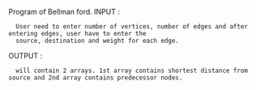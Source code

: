 Program of Bellman ford. 
INPUT : 

      User need to enter number of vertices, number of edges and after entering edges, user have to enter the 
      source, destination and weight for each edge.

OUTPUT : 

      will contain 2 arrays. 1st array contains shortest distance from source and 2nd array contains predecessor nodes.
